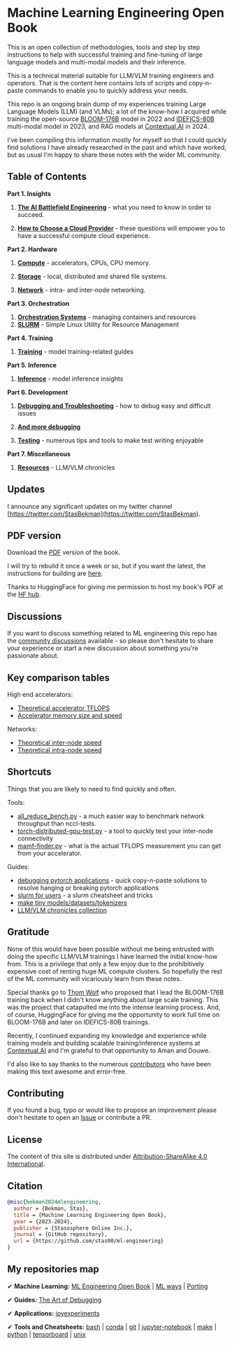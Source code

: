 # Machine Learning Engineering Open Book

This is an open collection of methodologies, tools and step by step instructions to help with successful training and fine-tuning of large language models and multi-modal models and their inference.

This is a technical material suitable for LLM/VLM training engineers and operators. That is the content here contains lots of scripts and copy-n-paste commands to enable you to quickly address your needs.

This repo is an ongoing brain dump of my experiences training Large Language Models (LLM) (and VLMs); a lot of the know-how I acquired while training the open-source [BLOOM-176B](https://huggingface.co/bigscience/bloom) model in 2022 and [IDEFICS-80B](https://huggingface.co/HuggingFaceM4/idefics-80b-instruct) multi-modal model in 2023, and RAG models at [Contextual.AI](https://contextual.ai/) in 2024.

I've been compiling this information mostly for myself so that I could quickly find solutions I have already researched in the past and which have worked, but as usual I'm happy to share these notes with the wider ML community.


## Table of Contents


**Part 1. Insights**

1. **[The AI Battlefield Engineering](./insights/ai-battlefield.md)** - what you need to know in order to succeed.

1. **[How to Choose a Cloud Provider](./insights/how-to-choose-cloud-provider.md)** - these questions will empower you to have a successful compute cloud experience.

**Part 2. Hardware**

1. **[Compute](compute)** - accelerators, CPUs, CPU memory.

1. **[Storage](storage)** - local, distributed and shared file systems.

1. **[Network](network)** - intra- and inter-node networking.


**Part 3. Orchestration**

1. **[Orchestration Systems](orchestration)** - managing containers and resources
1. **[SLURM](orchestration/slurm)** - Simple Linux Utility for Resource Management


**Part 4. Training**

1. **[Training](training)** - model training-related guides


**Part 5. Inference**

1. **[Inference](inference)** - model inference insights


**Part 6. Development**

1. **[Debugging and Troubleshooting](debug)** - how to debug easy and difficult issues

1. **[And more debugging](https://github.com/stas00/the-art-of-debugging)**

1. **[Testing](testing)** - numerous tips and tools to make test writing enjoyable


**Part 7. Miscellaneous**

1. **[Resources](resources)** - LLM/VLM chronicles


## Updates

I announce any significant updates on my twitter channel [https://twitter.com/StasBekman](https://twitter.com/StasBekman).

## PDF version

Download the [PDF](https://huggingface.co/stas/ml-engineering-book/resolve/main/Stas%20Bekman%20-%20Machine%20Learning%20Engineering.pdf?download=true) version of the book.

I will try to rebuild it once a week or so, but if you want the latest, the instructions for building are [here](build).

Thanks to HuggingFace for giving me permission to host my book's PDF at the [HF hub](https://huggingface.co/).

## Discussions

If you want to discuss something related to ML engineering this repo has the [community discussions](https://github.com/stas00/ml-engineering/discussions) available - so please don't hesitate to share your experience or start a new discussion about something you're passionate about.

## Key comparison tables

High end accelerators:

- [Theoretical accelerator TFLOPS](compute/accelerator#tflops-comparison-table)
- [Accelerator memory size and speed](compute/accelerator#accelerator-memory-size-and-speed)

Networks:

- [Theoretical inter-node speed](network#inter-node-networking)
- [Theoretical intra-node speed](network#intra-node-networking)

## Shortcuts

Things that you are likely to need to find quickly and often.

Tools:

- [all_reduce_bench.py](network/benchmarks/all_reduce_bench.py) - a much easier way to benchmark network throughput than nccl-tests.
- [torch-distributed-gpu-test.py](debug/torch-distributed-gpu-test.py) - a tool to quickly test your inter-node connectivity
- [mamf-finder.py](compute/accelerator/benchmarks/mamf-finder.py) - what is the actual TFLOPS measurement you can get from your accelerator.

Guides:

- [debugging pytorch applications](debug/pytorch.md) - quick copy-n-paste solutions to resolve hanging or breaking pytorch applications
- [slurm for users](orchestration/slurm/users.md) - a slurm cheatsheet and tricks
- [make tiny models/datasets/tokenizers](debug/make-tiny-models-tokenizers-datasets.md)
- [LLM/VLM chronicles collection](resources#publicly-available-training-llmvlm-logbooks)


## Gratitude

None of this would have been possible without me being entrusted with doing the specific LLM/VLM trainings I have learned the initial know-how from. This is a privilege that only a few enjoy due to the prohibitively expensive cost of renting huge ML compute clusters. So hopefully the rest of the ML community will vicariously learn from these notes.

Special thanks go to [Thom Wolf](https://github.com/thomwolf) who proposed that I lead the BLOOM-176B training back when I didn't know anything about large scale training. This was the project that catapulted me into the intense learning process. And, of course, HuggingFace for giving me the opportunity to work full time on BLOOM-176B and later on IDEFICS-80B trainings.

Recently, I continued expanding my knowledge and experience while training models and building scalable training/inference systems at [Contextual.AI](https://contextual.ai/) and I'm grateful to that opportunity to Aman and Douwe.

I'd also like to say thanks to the numerous [contributors](contributors.md) who have been making this text awesome and error-free.

## Contributing

If you found a bug, typo or would like to propose an improvement please don't hesitate to open an [Issue](https://github.com/stas00/ml-engineering/issues) or contribute a PR.


## License

The content of this site is distributed under [Attribution-ShareAlike 4.0 International](LICENSE-CC-BY-SA).


## Citation

```bibtex
@misc{bekman2024mlengineering,
  author = {Bekman, Stas},
  title = {Machine Learning Engineering Open Book},
  year = {2023-2024},
  publisher = {Stasosphere Online Inc.},
  journal = {GitHub repository},
  url = {https://github.com/stas00/ml-engineering}
}
```

## My repositories map

✔ **Machine Learning:**
 [ML Engineering Open Book](https://github.com/stas00/ml-engineering) |
 [ML ways](https://github.com/stas00/ml-ways) |
 [Porting](https://github.com/stas00/porting)

✔ **Guides:**
 [The Art of Debugging](https://github.com/stas00/the-art-of-debugging)

✔ **Applications:**
 [ipyexperiments](https://github.com/stas00/ipyexperiments)

✔ **Tools and Cheatsheets:**
 [bash](https://github.com/stas00/bash-tools) |
 [conda](https://github.com/stas00/conda-tools) |
 [git](https://github.com/stas00/git-tools) |
 [jupyter-notebook](https://github.com/stas00/jupyter-notebook-tools) |
 [make](https://github.com/stas00/make-tools) |
 [python](https://github.com/stas00/python-tools) |
 [tensorboard](https://github.com/stas00/tensorboard-tools) |
 [unix](https://github.com/stas00/unix-tools)

